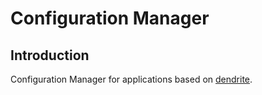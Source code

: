 # Configuration Manager

## Introduction

Configuration Manager for applications based on [dendrite](https://github.com/dendrite2go/dendrite).
